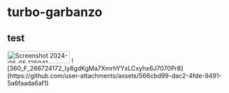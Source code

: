 # turbo-garbanzo
## test
<img width="143" height="28" alt="Screenshot 2024-06-05 125941" src="https://github.com/user-attachments/assets/efa0200e-d180-4dbb-8e43-386cec5f1a8b" />
![360_F_266724172_Iy8gdKgMa7XmrhYYxLCxyhx6J7070Pr8](https://github.com/user-attachments/assets/566cbd99-dac2-4fde-9491-5a6faada6af1)
